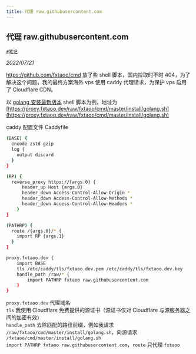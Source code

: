 ```yaml
---
title: 代理 raw.githubusercontent.com
---
```


## 代理 raw.githubusercontent.com <!-- omit in toc -->

[`#笔记`](https://fangxuetao.com/note) 

*2022/07/21*

https://github.com/fxtaoo/cmd 放了些 shell 脚本，国内拉取时不时 404，为了解决这个问题，我的最终方案海外 vps 使用 caddy 代理请求，为保护 vps 启用了 Cloudflare CDN。

以 [golang 安装最新版本](https://proxy.fxtaoo.dev/raw/fxtaoo/cmd/master/install/golang.sh) shell 脚本为例，地址为 [https://proxy.fxtaoo.dev/raw/fxtaoo/cmd/master/install/golang.sh](https://proxy.fxtaoo.dev/raw/fxtaoo/cmd/master/install/golang.sh)

caddy 配置文件 Caddyfile

```bash
(BASE) {
  encode zstd gzip
  log {
    output discard
  }
}

(RP) {
  reverse_proxy https://{args.0} {
      header_up Host {args.0}
      header_down Access-Control-Allow-Origin *
      header_down Access-Control-Allow-Methods *
      header_down Access-Control-Allow-Headers *
    }
}

(PATHRP) {
  route /{args.0}/* {
    import RP {args.1}
  }
}

proxy.fxtaoo.dev {
    import BASE
    tls /etc/caddy/tls/fxtaoo.dev.pem /etc/caddy/tls/fxtaoo.dev.key
    handle_path /raw/* {
        import PATHRP fxtaoo raw.githubusercontent.com
    }
}
```

`proxy.fxtaoo.dev` 代理域名  
`tls` 我使用 Cloudflare 免费提供的源证书（源证书仅对 Cloudflare 与源服务器之间的加密有效）  
`handle_path` 去除匹配的路径前缀，例如我请求 `/raw/fxtaoo/cmd/master/install/golang.sh`，向源请求 `/fxtaoo/cmd/master/install/golang.sh`  
`import PATHRP fxtaoo raw.githubusercontent.com`，`route` 只代理 `fxtaoo`